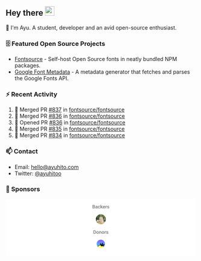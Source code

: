 ## Hey there <img src="https://media.giphy.com/media/hvRJCLFzcasrR4ia7z/giphy.gif" width="25" height="25">

📝 I'm Ayu. A student, developer and an avid open-source enthusiast.

### 🗄 Featured Open Source Projects

- [Fontsource](https://github.com/fontsource/fontsource) - Self-host Open Source fonts in neatly bundled NPM packages.
- [Google Font Metadata](https://github.com/fontsource/google-font-metadata) - A metadata generator that fetches and parses the Google Fonts API.

### ⚡ Recent Activity

<!--START_SECTION:activity-->

1. 🎉 Merged PR [#837](https://github.com/fontsource/fontsource/pull/837) in [fontsource/fontsource](https://github.com/fontsource/fontsource)
2. 🎉 Merged PR [#836](https://github.com/fontsource/fontsource/pull/836) in [fontsource/fontsource](https://github.com/fontsource/fontsource)
3. 💪 Opened PR [#836](https://github.com/fontsource/fontsource/pull/836) in [fontsource/fontsource](https://github.com/fontsource/fontsource)
4. 🎉 Merged PR [#835](https://github.com/fontsource/fontsource/pull/835) in [fontsource/fontsource](https://github.com/fontsource/fontsource)
5. 🎉 Merged PR [#834](https://github.com/fontsource/fontsource/pull/834) in [fontsource/fontsource](https://github.com/fontsource/fontsource)
<!--END_SECTION:activity-->

### 📫 Contact

- Email: hello@ayuhito.com
- Twitter: [@ayuhitoo](https://twitter.com/ayuhitoo)

### :sparkling_heart: Sponsors

<p align="center">
  <a href="https://cdn.jsdelivr.net/gh/ayuhito/ayuhito/sponsors.svg">
    <img src='https://raw.githubusercontent.com/ayuhito/ayuhito/master/sponsors.svg'/>
  </a>
</p>

